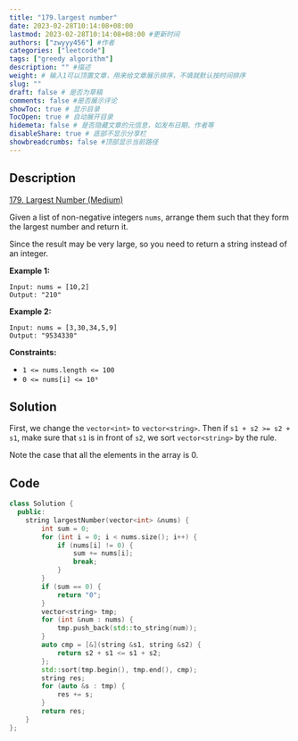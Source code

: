 ```yaml
---
title: "179.largest number"
date: 2023-02-28T10:14:08+08:00
lastmod: 2023-02-28T10:14:08+08:00 #更新时间
authors: ["zwyyy456"] #作者
categories: ["leetcode"]
tags: ["greedy algorithm"]
description: "" #描述
weight: # 输入1可以顶置文章，用来给文章展示排序，不填就默认按时间排序
slug: ""
draft: false # 是否为草稿
comments: false #是否展示评论
showToc: true # 显示目录
TocOpen: true # 自动展开目录
hidemeta: false # 是否隐藏文章的元信息，如发布日期、作者等
disableShare: true # 底部不显示分享栏
showbreadcrumbs: false #顶部显示当前路径
---
```

## Description
[179. Largest Number (Medium)](https://leetcode.com/problems/largest-number/)

Given a list of non-negative integers `nums`, arrange them such that they form the largest number
and return it.

Since the result may be very large, so you need to return a string instead of an integer.

**Example 1:**

```
Input: nums = [10,2]
Output: "210"

```

**Example 2:**

```
Input: nums = [3,30,34,5,9]
Output: "9534330"

```

**Constraints:**

- `1 <= nums.length <= 100`
- `0 <= nums[i] <= 10⁹`

## Solution
First, we change the `vector<int>` to `vector<string>`. Then if `s1 + s2 >= s2 + s1`, make sure that `s1` is in front of `s2`, we sort `vector<string>` by the rule. 

Note the case that all the elements in the array is $0$.

## Code
```cpp
class Solution {
  public:
    string largestNumber(vector<int> &nums) {
        int sum = 0;
        for (int i = 0; i < nums.size(); i++) {
            if (nums[i] != 0) {
                sum += nums[i];
                break;
            }
        }
        if (sum == 0) {
            return "0";
        }
        vector<string> tmp;
        for (int &num : nums) {
            tmp.push_back(std::to_string(num));
        }
        auto cmp = [&](string &s1, string &s2) { 
            return s2 + s1 <= s1 + s2;
        };
        std::sort(tmp.begin(), tmp.end(), cmp);
        string res;
        for (auto &s : tmp) {
            res += s;
        }
        return res;
    }
};
```